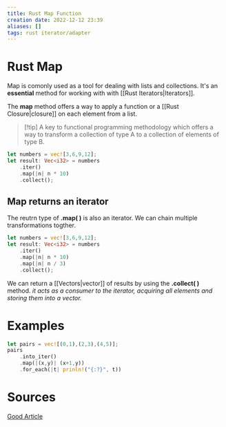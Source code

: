 ```yaml
---
title: Rust Map Function
creation date: 2022-12-12 23:39
aliases: []
tags: rust iterator/adapter
---
```


# Rust Map 
Map is comonly used as a tool for dealing with lists and collections. It's an **essential** method for working with with [[Rust Iterators|Iterators]].

The **map** method offers a way to apply a function or a [[Rust Closure|closure]] on each element from a list.

>[!tip] A key to functional programming methodology which offers a way to transform a collection of type A to a collection of elements of type B.

```Rust
let numbers = vec![3,6,9,12];
let result: Vec<i32> = numbers
	.iter()
	.map(|n| n * 10)
	.collect();
```

## Map returns an iterator
The reutrn type of **.map( )** is also an iterator. We can chain multiple transformations togther.

```Rust
let numbers = vec![3,6,9,12];
let result: Vec<i32> = numbers
	.iter()
	.map(|n| n * 10)
	.map(|n| n / 3)
	.collect();
```

We can return a [[Vectors|vector]] of results by using the **.collect( )** method. *it acts as a consumer to the iterator, acquiring all elements and storing them into a vector.*

# Examples
```Rust
let pairs = vec![(0,1),(2,3),(4,5)];
pairs
	.into_iter()
	.map(|(x,y)| (x+1,y))
	.for_each(|t| prinln!("{:?}", t))
```




# Sources
[Good Article](https://www.newline.co/@kkostov/the-rust-map-function-a-gateway-to-iterators--f991b22b)
